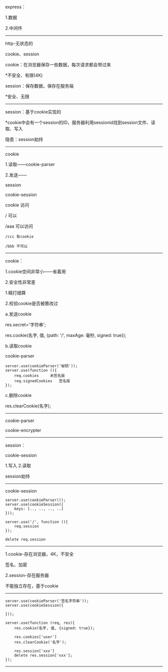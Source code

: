 express：

1.数据

2.中间件

---

http-无状态的

cookie、session

cookie：在浏览器保存一些数据，每次请求都会带过来

  \*不安全、有限(4K)

session：保存数据，保存在服务端

  \*安全、无限

---

session：基于cookie实现的

  \*cookie中会有一个session的ID，服务器利用sessionid找到session文件、读取、写入

  隐患：session劫持

---

cookie

1.读取——cookie-parser

2.发送——

session

cookie-session

cookie 访问

/        可以

  /aaa   可以访问

    /ccc 有cookie

    /bbb 不可以
---

cookie：

1.cookie空间非常小——省着用

2.安全性非常差

1.精打细算

2.校验cookie是否被篡改过

a.发送cookie

res.secret='字符串';

res.cookie(名字, 值, {path: '/', maxAge: 毫秒, signed: true});

b.读取cookie

cookie-parser

```
server.use(cookieParser('秘钥'));
server.use(function (){
	req.cookies		未签名版
	req.signedCookies	签名版
});
```
c.删除cookie

res.clearCookie(名字);

---

cookie-parser

cookie-encrypter

---

session：

cookie-session

1.写入
2.读取

session劫持

---

cookie-session
```
server.use(cookieParser());
server.use(cookieSession({
	keys: [.., .., .., ..]
}));

server.use('/', function (){
	req.session
});

delete req.session
```
---
1.cookie-存在浏览器，4K，不安全

  签名、加密

2.session-存在服务器

  不能独立存在，基于cookie

---
```
server.use(cookieParser('签名字符串'));
server.use(cookieSession({

}));

server.use(function (req, res){
	res.cookie(名字, 值, {signed: true});

	res.cookies['user']
	res.clearCookie('名字');

	res.session['xxx']
	delete res.session['xxx'];
});
```
---
